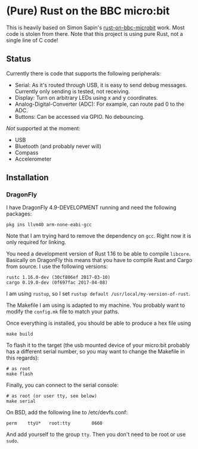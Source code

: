 # (Pure) Rust on the BBC micro:bit

This is heavily based on Simon Sapin's
[rust-on-bbc-microbit](https://github.com/SimonSapin/rust-on-bbc-microbit)
work. Most code is stolen from there. Note that this project is using pure
Rust, not a single line of C code!

## Status

Currently there is code that supports the following peripherals:

- Serial: As it's routed through USB, it is easy to send debug messages. Currently only sending is tested, not receiving.
- Display: Turn on arbitrary LEDs using x and y coordinates.
- Analog-Digital-Converter (ADC): For example, can route pad 0 to the ADC.
- Buttons: Can be accessed via GPIO. No debouncing.

*Not* supported at the moment:

- USB
- Bluetooth (and probably never will)
- Compass
- Accelerometer

## Installation

### DragonFly

I have DragonFly 4.9-DEVELOPMENT running and need the following packages:

    pkg ins llvm40 arm-none-eabi-gcc

Note that I am trying hard to remove the dependency on `gcc`. Right now it is
only required for linking.

You need a development version of Rust 1.16 to be able to compile `libcore`.
Basically on DragonFly this means that you have to compile Rust and Cargo from
source. I use the following versions:

    rustc 1.16.0-dev (30cf806ef 2017-03-10)
    cargo 0.19.0-dev (0f697fac 2017-04-08)

I am using `rustup`, so I set `rustup default /usr/local/my-version-of-rust`.

The Makefile I am using is adapted to my machine. You probably want to modify
the `config.mk` file to match your paths.

Once everything is installed, you should be able to produce a hex file using

    make build

To flash it to the target (the usb mounted device of your micro:bit probably
has a different serial number, so you may want to change the Makefile in this regards):

    # as root
    make flash

Finally, you can connect to the serial console:

    # as root (or user tty, see below)
    make serial

On BSD, add the following line to /etc/devfs.conf:

    perm    ttyU*   root:tty        0660

And add yourself to the group ```tty```. Then you don't need to be root
or use ```sudo```.
